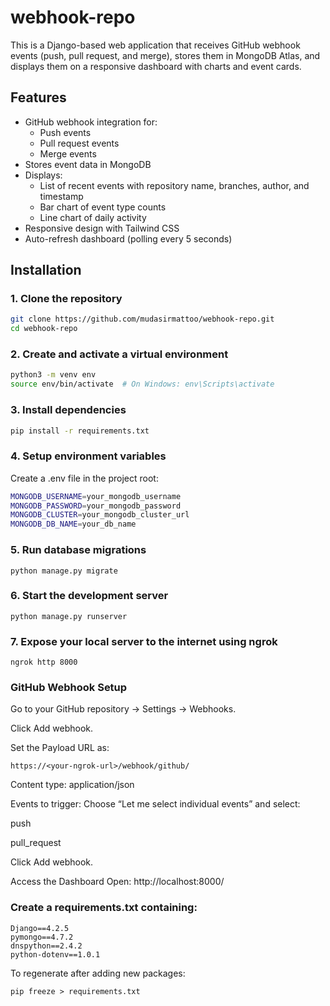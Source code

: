 ﻿# webhook-repo

This is a Django-based web application that receives GitHub webhook events (push, pull request, and merge), stores them in MongoDB Atlas, and displays them on a responsive dashboard with charts and event cards.

## Features

- GitHub webhook integration for:
  - Push events
  - Pull request events
  - Merge events
- Stores event data in MongoDB
- Displays:
  - List of recent events with repository name, branches, author, and timestamp
  - Bar chart of event type counts
  - Line chart of daily activity
- Responsive design with Tailwind CSS
- Auto-refresh dashboard (polling every 5 seconds)

## Installation

### 1. Clone the repository

```bash
git clone https://github.com/mudasirmattoo/webhook-repo.git
cd webhook-repo
```
### 2. Create and activate a virtual environment
```bash
python3 -m venv env
source env/bin/activate  # On Windows: env\Scripts\activate
```

### 3. Install dependencies
```bash
pip install -r requirements.txt
```
### 4. Setup environment variables
Create a .env file in the project root:
```bash
MONGODB_USERNAME=your_mongodb_username
MONGODB_PASSWORD=your_mongodb_password
MONGODB_CLUSTER=your_mongodb_cluster_url
MONGODB_DB_NAME=your_db_name
```

### 5. Run database migrations
```
python manage.py migrate
```
### 6. Start the development server
```
python manage.py runserver
```
### 7. Expose your local server to the internet using ngrok
```
ngrok http 8000
```
### GitHub Webhook Setup
Go to your GitHub repository → Settings → Webhooks.

Click Add webhook.

Set the Payload URL as:
```
https://<your-ngrok-url>/webhook/github/
```
Content type: application/json

Events to trigger: Choose “Let me select individual events” and select:

push

pull_request

Click Add webhook.

Access the Dashboard
Open: http://localhost:8000/

### Create a requirements.txt containing:
```
Django==4.2.5
pymongo==4.7.2
dnspython==2.4.2
python-dotenv==1.0.1
```

To regenerate after adding new packages:
```
pip freeze > requirements.txt
```
